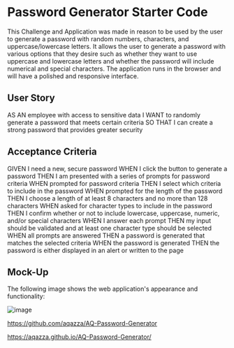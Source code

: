 # Password Generator Starter Code

This Challenge and Application was made in reason to be used by the user to generate a password with random numbers, characters, and uppercase/lowercase letters. It allows the user to generate a password with various options that they desire such as whether they want to use uppercase and lowercase letters and whether the password will include numerical and special characters. The application runs in the browser and will have a polished and responsive interface.

## User Story
AS AN employee with access to sensitive data
I WANT to randomly generate a password that meets certain criteria
SO THAT I can create a strong password that provides greater security

## Acceptance Criteria
GIVEN I need a new, secure password
WHEN I click the button to generate a password
THEN I am presented with a series of prompts for password criteria
WHEN prompted for password criteria
THEN I select which criteria to include in the password
WHEN prompted for the length of the password
THEN I choose a length of at least 8 characters and no more than 128 characters
WHEN asked for character types to include in the password
THEN I confirm whether or not to include lowercase, uppercase, numeric, and/or special characters
WHEN I answer each prompt
THEN my input should be validated and at least one character type should be selected
WHEN all prompts are answered
THEN a password is generated that matches the selected criteria
WHEN the password is generated
THEN the password is either displayed in an alert or written to the page

## Mock-Up
The following image shows the web application's appearance and functionality:

![image](https://user-images.githubusercontent.com/113326978/202834682-7ac979c7-bef5-42fc-bc35-4c5422c2aede.png)


https://github.com/aqazza/AQ-Password-Generator




https://aqazza.github.io/AQ-Password-Generator/



